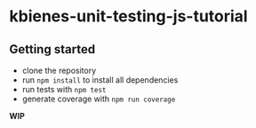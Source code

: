 # kbienes-unit-testing-js-tutorial

## Getting started
- clone the repository
- run `npm install` to install all dependencies
- run tests with `npm test`
- generate coverage with `npm run coverage`

__WIP__

